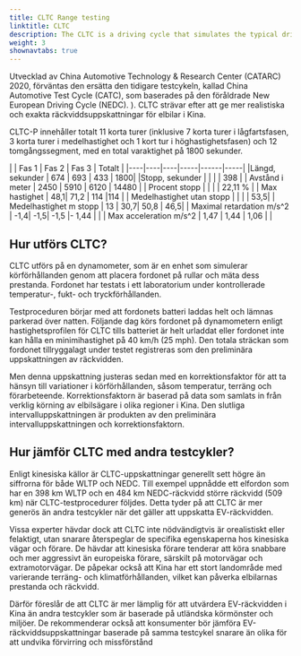 ```yaml
---
title: CLTC Range testing
linktitle: CLTC
description: The CLTC is a driving cycle that simulates the typical driving conditions and patterns of Chinese drivers.
weight: 3
shownavtabs: true
---
```

<!-- markdownlint-disable MD033 -->

Utvecklad av China Automotive Technology & Research Center (CATARC) 2020, förväntas den ersätta den tidigare testcykeln, kallad China Automotive Test Cycle (CATC), som baserades på den föråldrade New European Driving Cycle (NEDC). ). CLTC strävar efter att ge mer realistiska och exakta räckviddsuppskattningar för elbilar i Kina.

CLTC-P innehåller totalt 11 korta turer (inklusive 7 korta turer i lågfartsfasen, 3 korta turer i
medelhastighet och 1 kort tur i höghastighetsfasen) och 12 tomgångssegment, med en total varaktighet på 1800
sekunder.

| | Fas 1 | Fas 2 | Fas 3 | Totalt |
|----|----|----|-----|------|-----|
|Längd, sekunder | 674 | 693 | 433 | 1800|
|Stopp, sekunder | | | | 398 |
| Avstånd i meter | 2450 | 5910 | 6120 | 14480 |
| Procent stopp | | | | 22,11 % |
| Max hastighet | 48,1| 71,2 | 114 |114 |
| Medelhastighet utan stopp | | | | 53,5|
| Medelhastighet m stopp | 13 | 30,7| 50,8 | 46,5|
| Maximal retardation m/s^2 | -1,4| -1,5| -1,5 |- 1,44 | |
| Max acceleration m/s^2 | 1,47 | 1,44 | 1,06 | |

## Hur utförs CLTC?

CLTC utförs på en dynamometer, som är en enhet som simulerar körförhållanden genom att placera fordonet på rullar och mäta dess prestanda. Fordonet har testats i ett laboratorium under kontrollerade temperatur-, fukt- och tryckförhållanden.

Testproceduren börjar med att fordonets batteri laddas helt och lämnas parkerad över natten. Följande dag körs fordonet på dynamometern enligt hastighetsprofilen för CLTC tills batteriet är helt urladdat eller fordonet inte kan hålla en minimihastighet på 40 km/h (25 mph). Den totala sträckan som fordonet tillryggalagt under testet registreras som den preliminära uppskattningen av räckvidden.

Men denna uppskattning justeras sedan med en korrektionsfaktor för att ta hänsyn till variationer i körförhållanden, såsom temperatur, terräng och förarbeteende. Korrektionsfaktorn är baserad på data som samlats in från verklig körning av elbilsägare i olika regioner i Kina. Den slutliga intervalluppskattningen är produkten av den preliminära intervalluppskattningen och korrektionsfaktorn.

## Hur jämför CLTC med andra testcykler?

Enligt kinesiska källor är CLTC-uppskattningar generellt sett högre än siffrorna för både WLTP och NEDC. Till exempel uppnådde ett elfordon som har en 398 km WLTP och en 484 km NEDC-räckvidd större räckvidd (509 km) när CLTC-testprocedurer följdes. Detta tyder på att CLTC är mer generös än andra testcykler när det gäller att uppskatta EV-räckvidden.

Vissa experter hävdar dock att CLTC inte nödvändigtvis är orealistiskt eller felaktigt, utan snarare återspeglar de specifika egenskaperna hos kinesiska vägar och förare. De hävdar att kinesiska förare tenderar att köra snabbare och mer aggressivt än europeiska förare, särskilt på motorvägar och extramotorvägar. De påpekar också att Kina har ett stort landområde med varierande terräng- och klimatförhållanden, vilket kan påverka elbilarnas prestanda och räckvidd.

Därför föreslår de att CLTC är mer lämplig för att utvärdera EV-räckvidden i Kina än andra testcykler som är baserade på utländska körmönster och miljöer. De rekommenderar också att konsumenter bör jämföra EV-räckviddsuppskattningar baserade på samma testcykel snarare än olika för att undvika förvirring och missförstånd